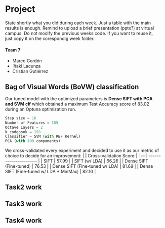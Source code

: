 # Project
State shortly what you did during each week. Just a table with the main results is enough. Remind to upload a brief presentation (pptx?) at virtual campus. Do not modify the previous weeks code. If you want to reuse it, just copy it on the corespondig week folder.

#### Team 7
* Marco Cordón
* Iñaki Lacunza
* Cristian Gutiérrez

## Bag of Visual Words (BoVW) classification
Our tuned model with the optimized parameters is **Dense SIFT with PCA and SVM clf** which obtained a maximum Test Accuracy score of 83.02 during an Optuna optimization run.

```python
Step size = 18
Number of Features = 185
Octave Layers = 2
k_codebook = 198
Classifier = SVM (with RBF Kernel)
PCA (with 109 components)
```

We cross-validated every experiment and decided to use it as our metric of choice to decide for an improvement:
|    | Cross-validation Score |
| -- | ---------------------- |
| SIFT | 57.99 |
| SIFT (w/ LDA) | 66.26 |
| Dense SIFT (Fine-tuned) | 76.53 |
| Dense SIFT (Fine-tuned w/ LDA) | 81.69 |
| Dense SIFT (Fine-tuned w/ LDA + MinMax) | 82.10 |

## Task2 work

## Task3 work

## Task4 work

